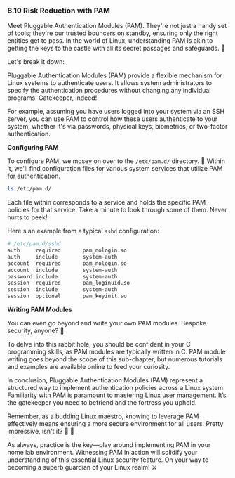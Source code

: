 ### 8.10 Risk Reduction with PAM

Meet Pluggable Authentication Modules (PAM). They're not just a handy set of tools; they're our trusted bouncers on standby, ensuring only the right entities get to pass. In the world of Linux, understanding PAM is akin to getting the keys to the castle with all its secret passages and safeguards. 🏰

Let's break it down:

Pluggable Authentication Modules (PAM) provide a flexible mechanism for Linux systems to authenticate users. It allows system administrators to specify the authentication procedures without changing any individual programs. Gatekeeper, indeed!

For example, assuming you have users logged into your system via an SSH server, you can use PAM to control how these users authenticate to your system, whether it's via passwords, physical keys, biometrics, or two-factor authentication.

**Configuring PAM**

To configure PAM, we mosey on over to the `/etc/pam.d/` directory. 👀 Within it, we'll find configuration files for various system services that utilize PAM for authentication.

```bash
ls /etc/pam.d/
```

Each file within corresponds to a service and holds the specific PAM policies for that service. Take a minute to look through some of them. Never hurts to peek!

Here's an example from a typical `sshd` configuration:

```bash
# /etc/pam.d/sshd
auth     required       pam_nologin.so
auth     include        system-auth
account  required       pam_nologin.so
account  include        system-auth
password include        system-auth
session  required       pam_loginuid.so
session  include        system-auth
session  optional       pam_keyinit.so
```

**Writing PAM Modules**

You can even go beyond and write your own PAM modules. Bespoke security, anyone? 🎩

To delve into this rabbit hole, you should be confident in your C programming skills, as PAM modules are typically written in C. PAM module writing goes beyond the scope of this sub-chapter, but numerous tutorials and examples are available online to feed your curiosity.

In conclusion, Pluggable Authentication Modules (PAM) represent a structured way to implement authentication policies across a Linux system. Familiarity with PAM is paramount to mastering Linux user management. It’s the gatekeeper you need to befriend and the fortress you uphold. 

Remember, as a budding Linux maestro, knowing to leverage PAM effectively means ensuring a more secure environment for all users. Pretty impressive, isn't it? 🎵 🏰 

As always, practice is the key—play around implementing PAM in your home lab environment. Witnessing PAM in action will solidify your understanding of this essential Linux security feature. On your way to becoming a superb guardian of your Linux realm! ⚔️
